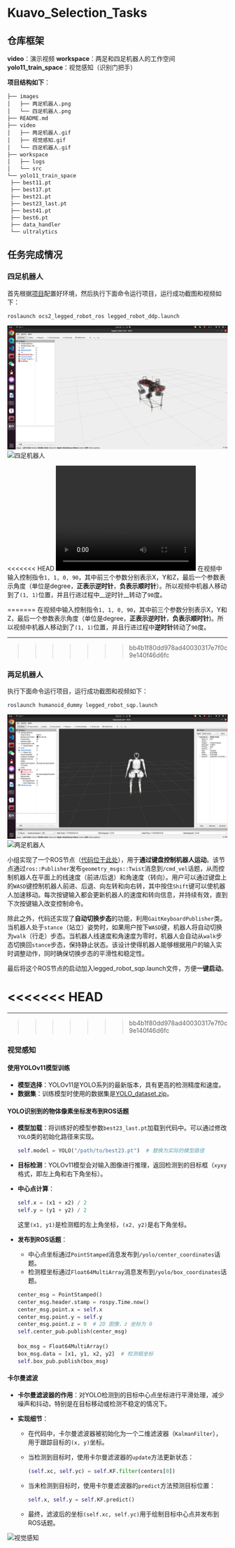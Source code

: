 # Kuavo_Selection_Tasks

## 仓库框架

**video**：演示视频
**workspace**：两足和四足机器人的工作空间
**yolo11_train_space**：视觉感知（识别门把手）

**项目结构如下**：

```
├── images
│   ├── 两足机器人.png
│   └── 四足机器人.png
├── README.md
├── video
│   ├── 两足机器人.gif
│   ├── 视觉感知.gif
│   └── 四足机器人.gif
├── workspace
│   ├── logs
│   └── src
└── yolo11_train_space
 ├── best11.pt
 ├── best17.pt
 ├── best21.pt
 ├── best23_last.pt
 ├── best41.pt
 ├── best6.pt
 ├── data_handler
 └── ultralytics
```

## 任务完成情况

### 四足机器人

首先根据[项目](https://github.com/pocketxjl/humanoid-control?tab=readme-ov-file)配置好环境，然后执行下面命令运行项目，运行成功截图和视频如下：

```shell
roslaunch ocs2_legged_robot_ros legged_robot_ddp.launch
```

![四足机器人1](/images/四足机器人.png)
![四足机器人](https://github.com/RobinBrown37/Kuavo_Selection_Tasks/blob/main/video/%E5%9B%9B%E8%B6%B3%E6%9C%BA%E5%99%A8%E4%BA%BA.gif)

<<<<<<< HEAD
<video width="320" height="240" controls>
    <source src="./video/四足机器人.mp4" type="video/mp4">
</video>
在视频中输入控制指令`1, 1, 0, 90`，其中前三个参数分别表示X，Y和Z，最后一个参数表示角度（单位是degree，__正表示逆时针__，__负表示顺时针__）。所以视频中机器人移动到了`(1, 1)`位置，并且行进过程中__逆时针__转动了`90`度。

=======
在视频中输入控制指令`1, 1, 0, 90`，其中前三个参数分别表示X，Y和Z，最后一个参数表示角度（单位是degree，**正表示逆时针**，**负表示顺时针**)。所以视频中机器人移动到了`(1, 1)`位置，并且行进过程中**逆时针**转动了`90`度。

---
>>>>>>> bb4b1f80dd978ad40030317e7f0c9e140f46d6fc

### 两足机器人

执行下面命令运行项目，运行成功截图和视频如下：

```shell
roslaunch humanoid_dummy legged_robot_sqp.launch
```

![两足机器人1](/images/两足机器人.png)
![两足机器人](https://github.com/RobinBrown37/Kuavo_Selection_Tasks/blob/main/video/%E4%B8%A4%E8%B6%B3%E6%9C%BA%E5%99%A8%E4%BA%BA.gif)


小组实现了一个ROS节点（[代码位于此处](./workspace/src/humanoid-control/humanoid_controllers/src/humanoidTeleop.cpp)），用于**通过键盘控制机器人运动**。该节点通过`ros::Publisher`发布`geometry_msgs::Twist`消息到`/cmd_vel`话题，从而控制机器人在平面上的线速度（前进/后退）和角速度（转向）。用户可以通过键盘上的`WASD`键控制机器人前进、后退、向左转和向右转，其中按住`Shift`键可以使机器人加速移动。每次按键输入都会更新机器人的速度和转向信息，并持续有效，直到下次按键输入改变控制命令。

除此之外，代码还实现了**自动切换步态**的功能，利用`GaitKeyboardPublisher`类。当机器人处于`stance`（站立）姿势时，如果用户按下`WASD`键，机器人将自动切换为`walk`（行走）步态。当机器人线速度和角速度为零时，机器人会自动从`walk`步态切换回`stance`步态，保持静止状态。该设计使得机器人能够根据用户的输入实时调整动作，同时确保切换步态的平滑性和稳定性。

最后将这个ROS节点的启动加入legged_robot_sqp.launch文件，方便**一键启动**。

<<<<<<< HEAD
=======
---
>>>>>>> bb4b1f80dd978ad40030317e7f0c9e140f46d6fc

### 视觉感知

#### 使用YOLOv11模型训练

   - **模型选择**：YOLOv11是YOLO系列的最新版本，具有更高的检测精度和速度。
   - **数据集**：训练模型时使用的数据集是[YOLO_dataset.zip](https://github.com/user-attachments/files/18350937/YOLO_dataset.zip)。

#### YOLO识别到的物体像素坐标发布到ROS话题

   - **模型加载**：将训练好的模型参数`best23_last.pt`加载到代码中。可以通过修改`YOLO`类的初始化路径来实现。

     ```python
     self.model = YOLO("/path/to/best23.pt")  # 替换为实际的模型路径
     ```

   - **目标检测**：YOLOv11模型会对输入图像进行推理，返回检测到的目标框（`xyxy`格式，即左上角和右下角坐标）。

   - **中心点计算**：

     ```python
     self.x = (x1 + x2) / 2
     self.y = (y1 + y2) / 2
     ```

     这里`(x1, y1)`是检测框的左上角坐标，`(x2, y2)`是右下角坐标。

   - **发布到ROS话题**：

     - 中心点坐标通过`PointStamped`消息发布到`/yolo/center_coordinates`话题。
     - 检测框坐标通过`Float64MultiArray`消息发布到`/yolo/box_coordinates`话题。

     ```python
     center_msg = PointStamped()
     center_msg.header.stamp = rospy.Time.now()
     center_msg.point.x = self.x
     center_msg.point.y = self.y
     center_msg.point.z = 0  # 2D 图像，z 坐标为 0
     self.center_pub.publish(center_msg)
     
     box_msg = Float64MultiArray()
     box_msg.data = [x1, y1, x2, y2]  # 检测框坐标
     self.box_pub.publish(box_msg)
     ```

#### 卡尔曼滤波

   - **卡尔曼滤波器的作用**：对YOLO检测到的目标中心点坐标进行平滑处理，减少噪声和抖动，特别是在目标移动或检测不稳定的情况下。

   - **实现细节**：

     - 在代码中，卡尔曼滤波器被初始化为一个二维滤波器（`KalmanFilter`），用于跟踪目标的`(x, y)`坐标。

     - 当检测到目标时，使用卡尔曼滤波器的`update`方法更新状态：

       ```python
       (self.xc, self.yc) = self.KF.filter(centers[0])
       ```

     - 当未检测到目标时，使用卡尔曼滤波器的`predict`方法预测目标位置：

       ```python
       self.x, self.y = self.KF.predict()
       ```

     - 最终，滤波后的坐标`(self.xc, self.yc)`用于绘制目标中心点并发布到ROS话题。

![视觉感知](https://github.com/RobinBrown37/Kuavo_Selection_Tasks/blob/main/video/%E8%A7%86%E8%A7%89%E6%84%9F%E7%9F%A5.gif)

